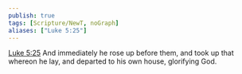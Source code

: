 ```yaml
---
publish: true
tags: [Scripture/NewT, noGraph]
aliases: ["Luke 5:25"]
---
```

[Luke 5:25](https://churchofjesuschrist.org/study/scriptures/nt/luke/5?lang=eng&id=p25#p25) And immediately he rose up before them, and took up that whereon he lay, and departed to his own house, glorifying God.
